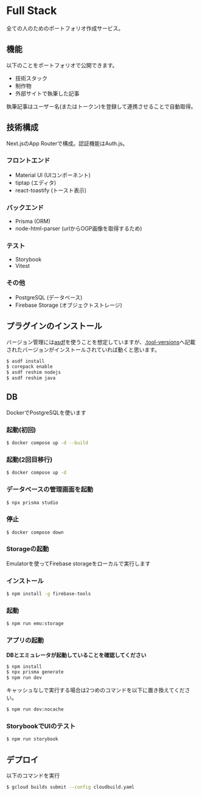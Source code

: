 # Full Stack

全ての人のためのポートフォリオ作成サービス。

## 機能

以下のことをポートフォリオで公開できます。

- 技術スタック
- 制作物
- 外部サイトで執筆した記事

執筆記事はユーザー名(またはトークン)を登録して連携させることで自動取得。

## 技術構成

Next.jsのApp Routerで構成。認証機能はAuth.js。

### フロントエンド

- Material UI (UIコンポーネント)
- tiptap (エディタ)
- react-toastify (トースト表示)

### バックエンド

- Prisma (ORM)
- node-html-parser (urlからOGP画像を取得するため)

### テスト

- Storybook
- Vitest

### その他

- PostgreSQL (データベース)
- Firebase Storage (オブジェクトストレージ)

## プラグインのインストール

バージョン管理には[asdf](https://asdf-vm.com)を使うことを想定していますが、[.tool-versions](.tool-versions)へ記載されたバージョンがインストールされていれば動くと思います。

```bash
$ asdf install
$ corepack enable
$ asdf reshim nodejs
$ asdf reshim java
```

## DB

DockerでPostgreSQLを使います

### 起動(初回)

```bash
$ docker compose up -d --build
```

### 起動(2回目移行)

```bash
$ docker compose up -d
```

### データベースの管理画面を起動

```bash
$ npx prisma studio
```

### 停止

```bash
$ docker compose down
```

### Storageの起動

Emulatorを使ってFirebase storageをローカルで実行します

### インストール

```bash
$ npm install -g firebase-tools
```

### 起動

```bash
$ npm run emu:storage
```

### アプリの起動

**DBとエミュレータが起動していることを確認してください**

```bash
$ npm install
$ npx prisma generate
$ npm run dev
```

キャッシュなしで実行する場合は2つめのコマンドを以下に置き換えてください。

```bash
$ npm run dev:nocache
```

### StorybookでUIのテスト

```bash
$ npm run storybook
```

## デプロイ

以下のコマンドを実行

```bash
$ gcloud builds submit --config cloudbuild.yaml
```
